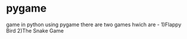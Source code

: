 # pygame
game in python using pygame
there are two games hwich are - 
  1)Flappy Bird 
  2)The Snake Game 
  
